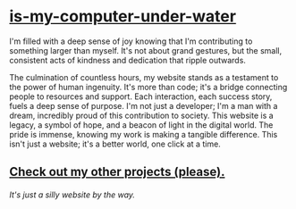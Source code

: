 # [is-my-computer-under-water](https://vaganuki.github.io/is-my-computer-under-water/)
I'm filled with a deep sense of joy knowing that I'm contributing to something larger than myself. It's not about grand gestures, but the small, consistent acts of kindness and dedication that ripple outwards.

The culmination of countless hours, my website stands as a testament to the power of human ingenuity. It's more than code; it's a bridge connecting people to resources and support. Each interaction, each success story, fuels a deep sense of purpose. I'm not just a developer; I'm a man with a dream, incredibly proud of this contribution to society. This website is a legacy, a symbol of hope, and a beacon of light in the digital world. The pride is immense, knowing my work is making a tangible difference. This isn't just a website; it's a better world, one click at a time.

## [Check out my other projects (please).](https://github.com/Vaganuki)
###### It's just a silly website by the way.

